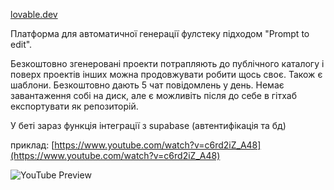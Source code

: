 <!--
date: 2025-01-14T13:25:34
-->

 [lovable.dev](https://lovable.dev/)

Платформа для автоматичної генерації фулстеку підходом "Prompt to edit". 

Безкоштовно згенеровані проекти потрапляють до публічного каталогу і поверх проектів інших можна продовжувати робити щось своє. Також є шаблони. Безкоштовно дають 5 чат повідомлень у день. Немає завантаження собі на диск, але є можливіть після до себе в гітхаб експортувати як репозиторій.

У беті зараз функція інтеграції з supabase (автентифікація та бд)



приклад: 
[https://www.youtube.com/watch?v=c6rd2iZ_A48](https://www.youtube.com/watch?v=c6rd2iZ_A48)

![YouTube Preview](https://img.youtube.com/vi/c6rd2iZ_A48/mqdefault.jpg)

